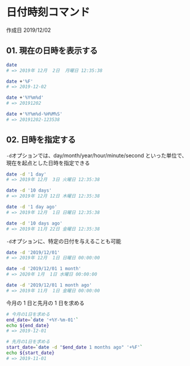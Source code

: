 # 日付時刻コマンド

作成日 2019/12/02

## 01. 現在の日時を表示する

```bash
date
# => 2019年 12月  2日  月曜日 12:35:38

date +'%F'
# => 2019-12-02

date +'%Y%m%d'
# => 20191202

date +'%Y%m%d-%H%M%S'
# => 20191202-123538
```

## 02. 日時を指定する

`-d`オプションでは、day/month/year/hour/minute/second といった単位で、\
現在を起点とした日時を指定できる

```bash
date -d '1 day'
# => 2019年 12月  3日 火曜日 12:35:38

date -d '10 days'
# => 2019年 12月 12日 木曜日 12:35:38

date -d '1 day ago'
# => 2019年 12月  1日 日曜日 12:35:38

date -d '10 days ago'
# => 2019年 11月 22日 金曜日 12:35:38
```

`-d`オプションに、特定の日付を与えることも可能

```bash
date -d '2019/12/01'
# => 2019年 12月  1日 日曜日 00:00:00

date -d '2019/12/01 1 month'
# => 2020年 1月  1日 水曜日 00:00:00

date -d '2019/12/01 1 month ago'
# => 2019年 11月  1日 金曜日 00:00:00
```

今月の 1 日と先月の 1 日を求める

```bash
# 今月の1日を求める
end_date=`date '+%Y-%m-01'`
echo ${end_date}
# => 2019-12-01

# 先月の1日を求める
start_date=`date -d "$end_date 1 months ago" '+%F'`
echo ${start_date}
# => 2019-11-01
```
